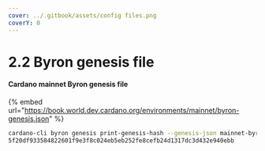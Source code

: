 ```yaml
---
cover: ../.gitbook/assets/config files.png
coverY: 0
---
```


# 2.2 Byron genesis file

#### Cardano mainnet Byron genesis file

{% embed url="https://book.world.dev.cardano.org/environments/mainnet/byron-genesis.json" %}

```bash
cardano-cli byron genesis print-genesis-hash --genesis-json mainnet-byron-genesis.json
5f20df933584822601f9e3f8c024eb5eb252fe8cefb24d1317dc3d432e940ebb
```
